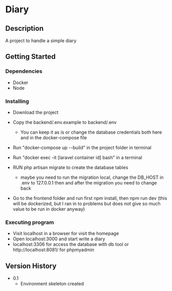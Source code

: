 # Diary

## Description

A project to handle a simple diary

## Getting Started

### Dependencies

* Docker
* Node

### Installing

* Download the project

* Copy the backend/.env.example to backend/.env 
  * You can keep it as is or change the database credentials both here and in the docker-compose file

* Run "docker-compose up --build" in the project folder in terminal
* Run "docker exec -it [laravel container id] bash" in a terminal
* RUN php artisan migrate to create the database tables
  * maybe you need to run the migration local, change the DB_HOST in .env to 127.0.0.1 then and after the migration you need to change back
* Go to the frontend folder and run first npm install, then npm run dev (this will be dockerized, but I ran in to problems but does not give so much value to be run in docker anyway) 

### Executing program

* Visit localhost in a browser for visit the homepage
* Open localhost:3000 and start write a diary
* localhost:3306 for access the database with db tool or http://localhost:8081/ for phpmyadmin

## Version History

* 0.1
    * Environment skeleton created 

